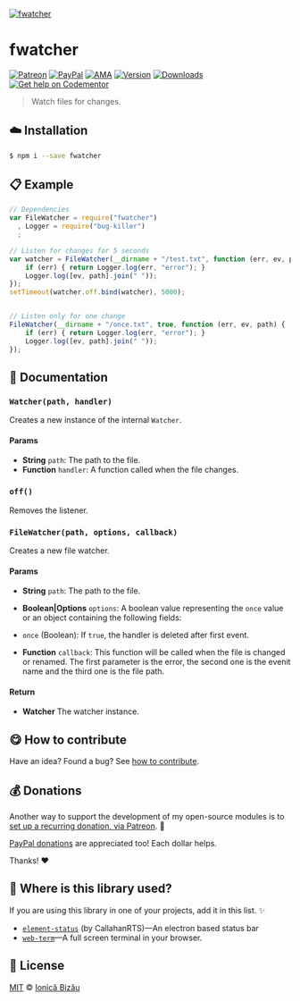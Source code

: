 
[![fwatcher](http://i.imgur.com/vy4T9a6.png)](#)

# fwatcher

 [![Patreon](https://img.shields.io/badge/Support%20me%20on-Patreon-%23e6461a.svg)][patreon] [![PayPal](https://img.shields.io/badge/%24-paypal-f39c12.svg)][paypal-donations] [![AMA](https://img.shields.io/badge/ask%20me-anything-1abc9c.svg)](https://github.com/IonicaBizau/ama) [![Version](https://img.shields.io/npm/v/fwatcher.svg)](https://www.npmjs.com/package/fwatcher) [![Downloads](https://img.shields.io/npm/dt/fwatcher.svg)](https://www.npmjs.com/package/fwatcher) [![Get help on Codementor](https://cdn.codementor.io/badges/get_help_github.svg)](https://www.codementor.io/johnnyb?utm_source=github&utm_medium=button&utm_term=johnnyb&utm_campaign=github)

> Watch files for changes.

## :cloud: Installation

```sh
$ npm i --save fwatcher
```


## :clipboard: Example



```js
// Dependencies
var FileWatcher = require("fwatcher")
  , Logger = require("bug-killer")
  ;

// Listen for changes for 5 seconds
var watcher = FileWatcher(__dirname + "/test.txt", function (err, ev, path) {
    if (err) { return Logger.log(err, "error"); }
    Logger.log([ev, path].join(" "));
});
setTimeout(watcher.off.bind(watcher), 5000);


// Listen only for one change
FileWatcher(__dirname + "/once.txt", true, function (err, ev, path) {
    if (err) { return Logger.log(err, "error"); }
    Logger.log([ev, path].join(" "));
});
```

## :memo: Documentation


### `Watcher(path, handler)`
Creates a new instance of the internal `Watcher`.

#### Params
- **String** `path`: The path to the file.
- **Function** `handler`: A function called when the file changes.

### `off()`
Removes the listener.

### `FileWatcher(path, options, callback)`
Creates a new file watcher.

#### Params
- **String** `path`: The path to the file.
- **Boolean|Options** `options`: A boolean value representing the `once` value or an object containing the following fields:

 - `once` (Boolean): If `true`, the handler is deleted after first event.
- **Function** `callback`: This function will be called when the file is changed or renamed. The first parameter is the error, the second one is
the evenit name and the third one is the file path.

#### Return
- **Watcher** The watcher instance.



## :yum: How to contribute
Have an idea? Found a bug? See [how to contribute][contributing].


## :moneybag: Donations

Another way to support the development of my open-source modules is
to [set up a recurring donation, via Patreon][patreon]. :rocket:

[PayPal donations][paypal-donations] are appreciated too! Each dollar helps.

Thanks! :heart:

## :dizzy: Where is this library used?
If you are using this library in one of your projects, add it in this list. :sparkles:


 - [`element-status`](https://github.com/callahanrts/element#readme) (by CallahanRTS)—An electron based status bar
 - [`web-term`](https://github.com/IonicaBizau/web-term)—A full screen terminal in your browser.

## :scroll: License

[MIT][license] © [Ionică Bizău][website]

[patreon]: https://www.patreon.com/ionicabizau
[paypal-donations]: https://www.paypal.com/cgi-bin/webscr?cmd=_s-xclick&hosted_button_id=RVXDDLKKLQRJW
[donate-now]: http://i.imgur.com/6cMbHOC.png

[license]: http://showalicense.com/?fullname=Ionic%C4%83%20Biz%C4%83u%20%3Cbizauionica%40gmail.com%3E%20(http%3A%2F%2Fionicabizau.net)&year=2015#license-mit
[website]: http://ionicabizau.net
[contributing]: /CONTRIBUTING.md
[docs]: /DOCUMENTATION.md
